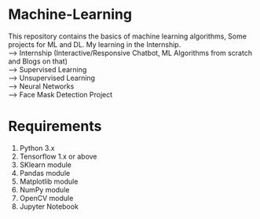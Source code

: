 # Machine-Learning
This repository contains the basics of machine learning algorithms, Some projects for ML and DL. My learning in the Internship.  
--> Internship (Interactive/Responsive Chatbot, ML Algorithms from scratch and Blogs on that)  
--> Supervised Learning  
--> Unsupervised Learning   
--> Neural Networks  
--> Face Mask Detection Project
# Requirements
1. Python 3.x  
2. Tensorflow 1.x or above  
3. SKlearn module  
4. Pandas module
5. Matplotlib module
6. NumPy module
7. OpenCV module
8. Jupyter Notebook

